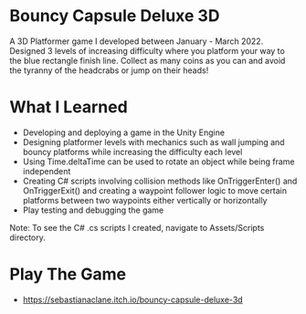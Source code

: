 # Bouncy Capsule Deluxe 3D

A 3D Platformer game I developed between January - March 2022. Designed 3 levels of increasing difficulty where you platform your way to the blue rectangle finish line. Collect as many coins as you can and avoid the tyranny of the headcrabs or jump on their heads! 

# What I Learned

* Developing and deploying a game in the Unity Engine
* Designing platformer levels with mechanics such as wall jumping and bouncy platforms while increasing the difficulty each level
* Using Time.deltaTime can be used to rotate an object while being frame independent
* Creating C# scripts involving collision methods like OnTriggerEnter() and OnTriggerExit() and creating a waypoint follower logic to move certain platforms between two waypoints either vertically or horizontally
* Play testing and debugging the game

Note: To see the C# .cs scripts I created, navigate to Assets/Scripts directory.

# Play The Game

* https://sebastianaclane.itch.io/bouncy-capsule-deluxe-3d



